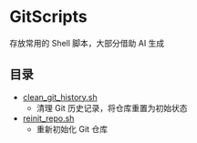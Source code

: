 # GitScripts

存放常用的 Shell 脚本，大部分借助 AI 生成

## 目录

- [clean_git_history.sh](./clean_git_history.sh)
  - 清理 Git 历史记录，将仓库重置为初始状态
- [reinit_repo.sh](./reinit_repo.sh)
  - 重新初始化 Git 仓库
